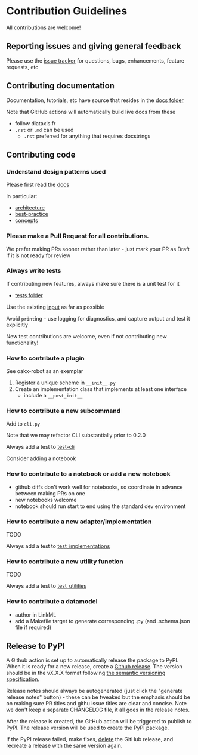 # Contribution Guidelines

All contributions are welcome!

## Reporting issues and giving general feedback

Please use the [issue tracker](https://github.com/INCATools/ontology-access-kit/issues) for questions, bugs, enhancements, feature requests, etc

## Contributing documentation

Documentation, tutorials, etc have source that resides in the [docs folder](https://github.com/INCATools/ontology-access-kit/tree/main/docs)

Note that GitHub actions will automatically build live docs from these

- follow diataxis.fr
- `.rst` or `.md` can be used
    - `.rst` preferred for anything that requires docstrings

## Contributing code

### Understand design patterns used

Please first read the [docs](https://incatools.github.io/ontology-access-kit/)

In particular:

- [architecture](https://incatools.github.io/ontology-access-kit/architecture) 
- [best-practice](https://incatools.github.io/ontology-access-kit/best-practice) 
- [concepts](https://incatools.github.io/ontology-access-kit/best-practice/concepts) 

### Please make a Pull Request for all contributions.

We prefer making PRs sooner rather than later - just mark your PR as Draft if it is not ready for review

### Always write tests

If contributing new features, always make sure there is a unit test for it

- [tests folder](https://github.com/INCATools/ontology-access-kit/tree/main/tests)

Use the existing [input](https://github.com/INCATools/ontology-access-kit/tree/main/tests/input) as far as possible

Avoid `print`ing - use logging for diagnostics, and capture output and test it explicitly

New test contributions are welcome, even if not contributing new functionality!

### How to contribute a plugin

See oakx-robot as an exemplar

1. Register a unique scheme in `__init__.py`
2. Create an implementation class that implements at least one interface
    - include a `__post_init__`

### How to contribute a new subcommand

Add to `cli.py`

Note that we may refactor CLI substantially prior to 0.2.0

Always add a test to [test-cli](https://github.com/INCATools/ontology-access-kit/blob/main/tests/test_cli.py)

Consider adding a notebook

### How to contribute to a notebook or add a new notebook

- github diffs don't work well for notebooks, so coordinate in advance between making PRs on one
- new notebooks welcome
- notebook should run start to end using the standard dev environment

### How to contribute a new adapter/implementation

TODO

Always add a test to [test_implementations](https://github.com/INCATools/ontology-access-kit/blob/main/tests/test_implementations)

### How to contribute a new utility function

TODO

Always add a test to [test_utilities](https://github.com/INCATools/ontology-access-kit/blob/main/tests/test_utilities)

### How to contribute a datamodel

- author in LinkML
- add a Makefile target to generate corresponding .py (and .schema.json file if required)

## Release to PyPI

A Github action is set up to automatically release the package to PyPI. When it is ready for a new release, create a [Github release](https://github.com/linkml/releases). The version should be in the vX.X.X format following [the semantic versioning specification](https://semver.org/).

Release notes should always be autogenerated (just click the "generate release notes" button) - these can be tweaked but the emphasis should be on making sure PR titles and githu issue titles are clear and concise. Note we don't keep a separate CHANGELOG file, it all goes in the release notes.

After the release is created, the GitHub action will be triggered to publish to PyPI. The release version will be used to create the PyPI package.

If the PyPI release failed, make fixes, [delete](https://docs.github.com/en/enterprise/2.16/user/github/administering-a-repository/editing-and-deleting-releases#deleting-a-release) the GitHub release, and recreate a release with the same version again.
